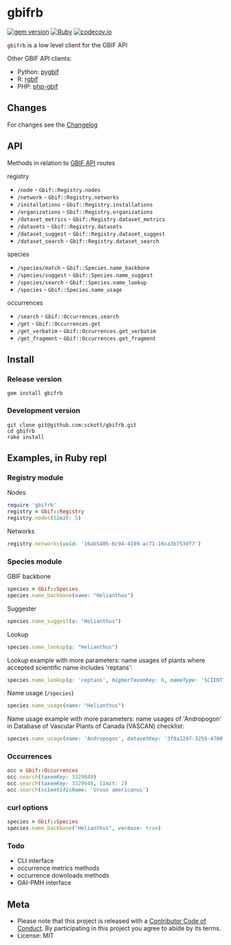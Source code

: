 gbifrb
======

[![gem version](https://img.shields.io/gem/v/gbifrb.svg)](https://rubygems.org/gems/gbifrb)
[![Ruby](https://github.com/sckott/gbifrb/workflows/Ruby/badge.svg)](https://github.com/sckott/gbifrb/actions?query=workflow%3ARuby)
[![codecov.io](http://codecov.io/github/sckott/gbifrb/coverage.svg?branch=master)](http://codecov.io/github/sckott/gbifrb?branch=master)

`gbifrb` is a low level client for the GBIF API

Other GBIF API clients:

- Python: [pygbif](https://github.com/sckott/pygbif)
- R: [rgbif](https://github.com/ropensci/rgbif)
- PHP: [php-gbif](https://gitlab.res-telae.cat/restelae/php-gbif)

## Changes

For changes see the [Changelog][changelog]

## API

Methods in relation to [GBIF API][gbifapi] routes

registry

* `/node` - `Gbif::Registry.nodes`
* `/network` - `Gbif::Registry.networks`
* `/installations` - `Gbif::Registry.installations`
* `/organizations` - `Gbif::Registry.organizations`
* `/dataset_metrics` - `Gbif::Registry.dataset_metrics`
* `/datasets` - `Gbif::Registry.datasets`
* `/dataset_suggest` - `Gbif::Registry.dataset_suggest`
* `/dataset_search` - `Gbif::Registry.dataset_search`

species

* `/species/match` - `Gbif::Species.name_backbone`
* `/species/suggest` - `Gbif::Species.name_suggest`
* `/species/search` - `Gbif::Species.name_lookup`
* `/species` - `Gbif::Species.name_usage`

occurrences

* `/search` - `Gbif::Occurrences.search`
* `/get` - `Gbif::Occurrences.get`
* `/get_verbatim` - `Gbif::Occurrences.get_verbatim`
* `/get_fragment` - `Gbif::Occurrences.get_fragment`


## Install

### Release version

```
gem install gbifrb
```

### Development version

```
git clone git@github.com:sckott/gbifrb.git
cd gbifrb
rake install
```

## Examples, in Ruby repl

### Registry module

Nodes

```ruby
require 'gbifrb'
registry = Gbif::Registry
registry.nodes(limit: 5)
```

Networks

```ruby
registry.networks(uuid: '16ab5405-6c94-4189-ac71-16ca3b753df7')
```

### Species module

GBIF backbone

```ruby
species = Gbif::Species
species.name_backbone(name: "Helianthus")
```

Suggester

```ruby
species.name_suggest(q: "Helianthus")
```

Lookup

```ruby
species.name_lookup(q: "Helianthus")
```

Lookup example with more parameters: name usages of plants where accepted scientific name includes 'reptans':

```ruby
species.name_lookup(q: 'reptans', higherTaxonKey: 6, nameType: 'SCIENTIFIC', status: 'ACCEPTED')
```

Name usage (`/species`)

```ruby
species.name_usage(name: "Helianthus")
```

Name usage example with more parameters: name usages of 'Andropogon' in Database of Vascular Plants of Canada (VASCAN) checklist:

```ruby
species.name_usage(name: 'Andropogon', datasetKey: '3f8a1297-3259-4700-91fc-acc4170b27ce')
```

### Occurrences

```ruby
occ = Gbif::Occurrences
occ.search(taxonKey: 3329049)
occ.search(taxonKey: 3329049, limit: 2)
occ.search(scientificName: 'Ursus americanus')
```

### curl options

```ruby
species = Gbif::Species
species.name_backbone("Helianthus", verbose: true)
```

### Todo

* CLI interface
* occurrence metrics methods
* occurrence downloads methods
* OAI-PMH interface

## Meta

* Please note that this project is released with a [Contributor Code of Conduct](CONDUCT.md). By participating in this project you agree to abide by its terms.
* License: MIT

[gbifapi]: https://www.gbif.org/developer/summary
[changelog]: https://github.com/sckott/gbifrb/blob/master/CHANGELOG.md
